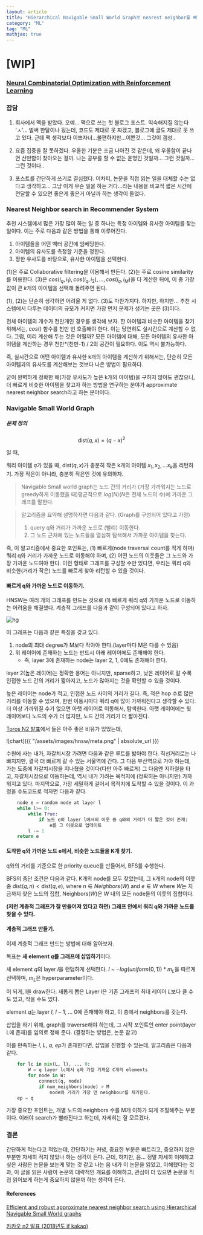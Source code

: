 ```yaml
---
layout: article
title: "Hierarchical Navigable Small World Graph로 nearest neighbor를 빠르게 찾아 보자."
category: "ML"
tag: "ML"
mathjax: true
---
```

# [WIP]
### [Neural Combinatorial Optimization with Reinforcement Learning](https://arxiv.org/abs/1611.09940)


### 잡담

1. 회사에서 맥을 받았다. 오예... 맥으로 쓰는 첫 블로그 포스트. 익숙해지질 않는다 'ㅅ'... 벌써 한달이나 됬는데, 코드도 제대로 못 짜겠고, 블로그에 글도 제대로 못 쓰고 있다. 근데 맥 생각보다 이쁘자너...불편하지만...이쁜것... 그것이 갬성..

2. 요즘 집중을 잘 못하겠다. 우울한 기분은 조금 나아진 것 같은데, 왜 우울함이 끝나면 산만함이 찾아오는 걸까. 나는 공부를 할 수 없는 운명인 것일까... 그런 것일까... 그런 것이다..

3. 포스트를 간단하게 쓰기로 결심했다. 어차피, 논문을 직접 읽는 일을 대체할 수는 없다고 생각하고... 그냥 이게 무슨 일을 하는 거다...라는 내용을 비교적 짧은 시간에 전달할 수 있으면 좋은게 좋은거 아닐까 하는 생각이 들었다.

### Nearest Neighbor search in Recommender System

추천 시스템에서 많은 가장 많이 하는 일 중 하나는 특정 아이템와 유사한 아이템를 찾는 일이다. 이는 주로 다음과 같은 방법을 통해 이루어진다.

1. 아이템들을 어떤 벡터 공간에 임베딩한다.
2. 아이템의 유사도를 측정할 기준을 정한다.
3. 정한 유사도를 바탕으로, 유사한 아이템을 선택한다.

(1)은 주로 Collaborative filtering을 이용해서 만든다.
(2)는 주로 cosine similarity를 이용한다.
(3)은 $cos(i_q, i_1), cos(i_q, i_2), ..., cos(i_q, i_M)$을 다 계산한 뒤에, 이 중 가장 값이 큰 $k$개의 아이템을 선택해 돌려주면 된다.

(1), (2)는 단순히 생각하면 어려울 게 없다. (3)도 마찬가지다. 하지만, 하지만... 추천 시스템에서 다루는 데이터의 규모가 커지면 가장 먼저 문제가 생기는 곳은 (3)이다.

전체 아이템의 개수가 천만개인 경우를 생각해 보자. 한 아이템과 비슷한 아이템을 찾기 위해서는, $cos()$ 함수를 천만 번 호출해야 한다. 이는 당연히도 실시간으로 계산할 수 없다. 그럼, 미리 계산해 두는 것은 어떨까? 모든 아이템에 대해, 모든 아이템의 유사한 아이템을 계산하는 경우 천만*(천만-1) / 2의 공간이 필요하다. 이도 역시 불가능하다.

즉, 실시간으로 어떤 아이템과 유사한 k개의 아이템을 계산하기 위해서는, 단순히 모든 아이템과의 유사도를 계산해보는 것보다 나은 방법이 필요하다.

굳이 완벽하게 정확한 해(가장 유사도가 높은 k개의 아이템)을 구하지 않아도 괜찮으니, 더 빠르게 비슷한 아이템을 찾고자 하는 방법을 연구하는 분야가 approximate nearest neighbor search라고 하는 분야이다.

### Navigable Small World Graph

##### 문제 정의
$$
    \text{dist}(q, x) = (q - x)^2
$$

일 때,

쿼리 아이템 $q$가 있을 때, $\text{dist}(q, x)$가 충분히 작은 k개의 아이템 $x_1, x_2, ...x_k$을 리턴하기.
가장 작은이 아니라, 충분히 작은인 것에 유의하자.

> Navigable Small world graph는 노드 간의 거리가 (가장 가까워지는 노드로 greedy하게 이동했을 때)평균적으로 $log(N)$($N$은 전체 노드의 수)에 가까운 그래프를 말한다.

> 알고리즘을 요약해 설명하자면 다음과 같다.
>  (Graph를 구성되어 있다고 가정)
> 1. query q와 거리가 가까운 노드로 (빨리) 이동한다.
> 2. 그 노드 근처에 있는 노드들을 열심히 탐색해서 가까운 아이템을 찾는다.

즉, 이 알고리즘에서 중요한 포인트는, (1) 빠르게(node traversal count를 적게 하며) 쿼리 q와 거리가 가까운 노드로 이동해야 하며, (2) 어떤 노드의 이웃들은 그 노드와 가장 가까운 노드여야 한다. 이런 형태로 그래프를 구성할 수만 있다면, 우리는 쿼리 q와 비슷한(거리가 작은) 노드를 빠르게 찾아 리턴할 수 있을 것이다.

#### 빠르게 q와 가까운 노드로 이동하기.

HNSW는 여러 개의 그래프를 만드는 것으로 (1) 빠르게 쿼리 q와 가까운 노드로 이동하는 어려움을 해결했다. 계층적 그래프를 다음과 같이 구성되어 있다고 하자.

![hg](https://d3i71xaburhd42.cloudfront.net/699a2e3b653c69aff5cf7a9923793b974f8ca164/3-Figure1-1.png)

이 그래프는 다음과 같은 특징을 갖고 있다.
1. node의 최대 degree가 M보다 작아야 한다.(layer마다 M은 다를 수 있음)
2. 위 레이어에 존재하는 노드는 반드시 아래 레이어에도 존재해야 한다.
    - 즉, layer 3에 존재하는 node는 layer 2, 1, 0에도 존재해야 한다.

layer 2(높은 레이어)는 정확한 용어는 아니지만, sparse하고, 낮은 레이어로 갈 수록 인접한 노드 간의 거리가 짧아지고, 노드가 많아지는 것을 확인할 수 있을 것이다.

높은 레이어는 node가 적고, 인접한 노드 사이의 거리가 길다. 즉, 적은 hop 수로 많은 거리를 이동할 수 있으며, 한번 이동시마다 쿼리 q에 많이 가까워진다고 생각할 수 있다. 더 이상 가까워질 수가 없으면 아랫 레이어로 이동해서, 탐색한다. 아랫 레이어에는 윗 레이어보다 노드의 수가 더 많지만, 노드 간의 거리가 더 짧아진다.

[Toros N2 발표](https://www.slideshare.net/ifkakao/toros-n2-lightweight-approximate-nearest-neighbor-library-119540069)에서 들은 아주 좋은 비유가 있었는데,

![chart]({{ "/assets/images/hnsw/meta.png" | absolute_url }})

수원에 사는 내가, 자갈치시장 가려면 다음과 같은 루트를 밟아야 한다. 직선거리로는 나빠지지만, 결국 더 빠르게 갈 수 있는 서울역에 간다. 그 다음 부산역으로 가야 하는데, 가는 도중에 자갈치시장을 지나쳤을 것이다(다만 아주 빠르게) 그 다음엔 지하철을 타고, 자갈치시장으로 이동하는데, 역시 내가 가려는 목적지에 (정확히는 아니지만) 가까워지고 있다. 마지막으로, 가장 세밀하게 걸어서 목적지에 도착할 수 있을 것이다. 이 과정을 수도코드로 적자면 다음과 같다.

```python
    node e = random node at layer l
    while l>= 0:
        while True:
            if 노드 e의 layer l에서의 이웃 중 q와의 거리가 더 짧은 것이 존재:
                e를 그 이웃으로 업데이트
        l -= 1
    return e
```

#### 도착한 q와 가까운 노드 e에서, 비슷한 노드들을 K개 찾기.

q와의 거리를 기준으로 한 priority queue를 만들어서, BFS를 수행한다.

BFS의 중단 조건은 다음과 같다.
K개의 node를 모두 찾았는데, 그 k개의 node의 이웃 중
$\text{dist}(q, n) < \text{dist}(q, e)$, where $n \in {Neighbors}(W)$ and $e \in W$
where $W$는 지금까지 찾은 노드의 집합, $\text{Neighbors}(W)$은 $W$ 내의 모든 node들의 이웃의 집합이다.


**(저런 계층적 그래프가 잘 만들어져 있다고 하면) 그래프 안에서 쿼리 q와 가까운 노드를 찾을 수 있다.**

#### 계층적 그래프 만들기.

이제 계층적 그래프 만드는 방법에 대해 알아보자.

목표는 **새 element $q$를 그래프에 삽입하기**이다.

새 element $q$의 layer $l$을 랜덤하게 선택한다. $l$ ~ $-log(uniform(0, 1)) * m_L$을 따르게 선택하며, $m_L$은 hyperparameter이다.

이 되게, l을 draw한다. 새롭게 뽑은 Layer $l$은 기존 그래프의 최대 레이어 $L$보다 클 수도 있고, 작을 수도 있다.


element $q$는 layer $l$, $l - 1$, ... $0$에 존재해야 하고, 이 층에서 neighbors를 갖는다.

삽입을 하기 위해, graph를 traverse해야 하는데, 그 시작 포인트인 enter point(layer L에 존재)를 임의로 정해 준다. (결정하는 방법은, 논문 참고)

이를 만족하는 $l$, $L$, $q$, $ep$가 존재한다면, 삽입을 진행할 수 있는데, 알고리즘은 다음과 같다.

```python
    for lc in min(L, l), ... 0:
        W = q layer lc에서 q와 가장 가까운 C개의 elements
        for node in W:
            connect(q, node)
            if num_neighbors(node) > M
                node와 거리가 가장 먼 neighbour를 제거한다.
    ep = q
```

가장 중요한 포인트는, 개별 노드의 neighbors 수를 M개 이하가 되게 조절해주는 부분이다. 이래야 search가 빨라진다고 하는데, 자세히는 잘 모르겠다.

### 결론
간단하게 적는다고 적었는데, 간단하기는 커녕, 중요한 부분은 빠트리고, 중요하지 않은 부분만 자세히 적지 않았나 하는 생각이 든다. 근데, 하지만, 음... 정말 자세히 이해하고 싶은 사람은 논문을 보는게 맞는 것 같고 나는 음 내가 이 논문을 읽었고, 이해했다는 것과, 이 글을 읽은 사람이 논문의 대략적인 개요를 이해하고, 관심이 더 있으면 논문을 직접 읽어보게 하는게 중요하지 않을까 하는 생각이 든다.


#### References

[Efficient and robust approximate nearest neighbor search using Hierarchical Navigable Small World graphs
](https://arxiv.org/abs/1603.09320)

[카카오 n2 발표 (2018년도 if kakao)](https://www.slideshare.net/ifkakao/toros-n2-lightweight-approximate-nearest-neighbor-library-119540069)
